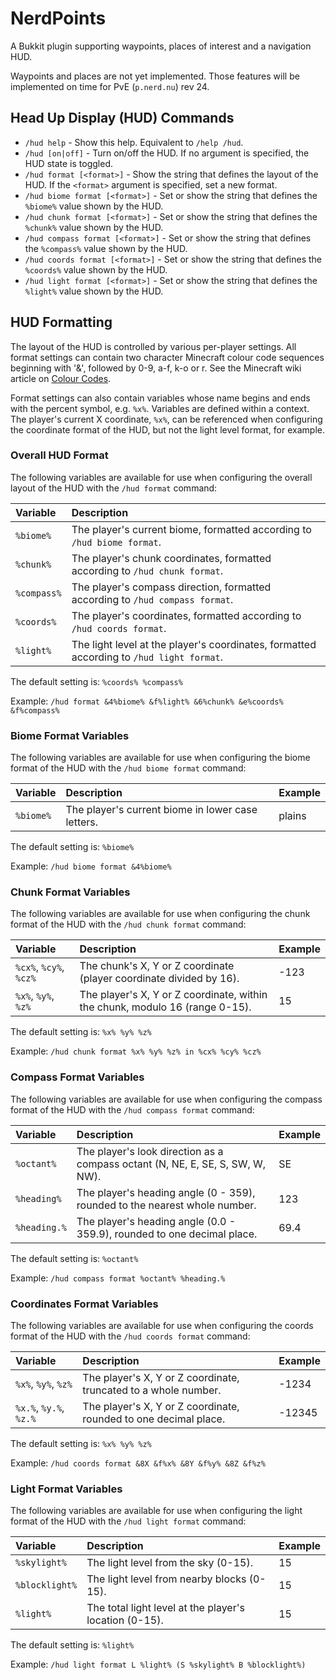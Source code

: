 # NerdPoints
A Bukkit plugin supporting waypoints, places of interest and a navigation HUD.

Waypoints and places are not yet implemented. Those features will be implemented
on time for PvE (`p.nerd.nu`) rev 24.

## Head Up Display (HUD) Commands

* `/hud help` - Show this help. Equivalent to `/help /hud`.
* `/hud [on|off]` - Turn on/off the HUD. If no argument is specified, the
  HUD state is toggled.
* `/hud format [<format>]` - Show the string that defines the layout of the
  HUD. If the `<format>` argument is specified, set a new format.
* `/hud biome format [<format>]` - Set or show the string that defines the
  `%biome%` value shown by the HUD.
* `/hud chunk format [<format>]` - Set or show the string that
  defines the `%chunk%` value shown by the HUD.
* `/hud compass format [<format>]` - Set or show the string that
  defines the `%compass%` value shown by the HUD.
* `/hud coords format [<format>]` - Set or show the string that
  defines the `%coords%` value shown by the HUD.
* `/hud light format [<format>]` - Set or show the string that
  defines the `%light%` value shown by the HUD.


## HUD Formatting

The layout of the HUD is controlled by various per-player settings. All format
settings can contain two character Minecraft colour code sequences beginning
with '&', followed by 0-9, a-f, k-o or r. See the Minecraft wiki article on
[Colour Codes](https://minecraft.gamepedia.com/Formatting_codes#Color_codes).

Format settings can also contain variables whose name begins and ends with the
percent symbol, e.g. `%x%`. Variables are defined within a context. The player's
current X coordinate, `%x%`, can be referenced when configuring the coordinate
format of the HUD, but not the light level format, for example.

### Overall HUD Format

The following variables are available for use when configuring the overall
layout of the HUD with the `/hud format` command:

| Variable | Description |
| :---     | :---        |
| `%biome%` | The player's current biome, formatted according to `/hud biome format`. |
| `%chunk%` | The player's chunk coordinates, formatted according to `/hud chunk format`. |
| `%compass%` | The player's compass direction, formatted according to `/hud compass format`. |
| `%coords%` | The player's coordinates, formatted according to `/hud coords format`. |
| `%light%` | The light level at the player's coordinates, formatted according to `/hud light format`. |

The default setting is: `%coords% %compass%`

Example: `/hud format &4%biome% &f%light% &6%chunk% &e%coords% &f%compass%`


### Biome Format Variables

The following variables are available for use when configuring the biome
format of the HUD with the `/hud biome format` command:

| Variable | Description | Example |
| :---     | :---        | :---    |
| `%biome%` | The player's current biome in lower case letters. | plains |

The default setting is: `%biome%`

Example: `/hud biome format &4%biome%`


### Chunk Format Variables

The following variables are available for use when configuring the chunk
format of the HUD with the `/hud chunk format` command:

| Variable | Description | Example |
| :---     | :---        | :---    |
| `%cx%`, `%cy%`, `%cz%` | The chunk's X, Y or Z coordinate (player coordinate divided by 16). | -123 |
| `%x%`, `%y%`, `%z%` | The player's X, Y or Z coordinate, within the chunk, modulo 16 (range 0-15). | 15 |

The default setting is: `%x% %y% %z%`

Example: `/hud chunk format %x% %y% %z% in %cx% %cy% %cz%`


### Compass Format Variables

The following variables are available for use when configuring the compass
format of the HUD with the `/hud compass format` command:

| Variable | Description | Example |
| :---     | :---        | :---    |
| `%octant%` | The player's look direction as a compass octant (N, NE, E, SE, S, SW, W, NW). | SE |
| `%heading%` | The player's heading angle (0 - 359), rounded to the nearest whole number. | 123 |
| `%heading.%`| The player's heading angle (0.0 - 359.9), rounded to one decimal place. | 69.4 |

The default setting is: `%octant%`

Example: `/hud compass format %octant% %heading.%`


### Coordinates Format Variables

The following variables are available for use when configuring the coords
format of the HUD with the `/hud coords format` command:

| Variable | Description | Example |
| :---     | :---        | :---    |
| `%x%`, `%y%`, `%z%` | The player's X, Y or Z coordinate, truncated to a whole number. | -1234 |
| `%x.%`, `%y.%`, `%z.%` | The player's X, Y or Z coordinate, rounded to one decimal place. | -12345 |

The default setting is: `%x% %y% %z%`

Example: `/hud coords format &8X &f%x% &8Y &f%y% &8Z &f%z%`


### Light Format Variables

The following variables are available for use when configuring the light
format of the HUD with the `/hud light format` command:

| Variable | Description | Example |
| :---     | :---        | :---    |
| `%skylight%` | The light level from the sky (0-15). | 15 |
| `%blocklight%` | The light level from nearby blocks (0-15). | 15 |
| `%light%`| The total light level at the player's location (0-15). | 15 |

The default setting is: `%light%`

Example: `/hud light format L %light% (S %skylight% B %blocklight%)`
